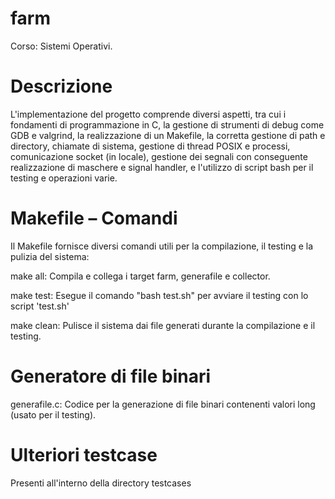 # farm

Corso: Sistemi Operativi.

# Descrizione

L'implementazione del progetto comprende diversi aspetti, tra cui i fondamenti di programmazione in C, la gestione di strumenti di debug come GDB e valgrind, la realizzazione di un Makefile, la corretta gestione di path e directory, chiamate di sistema, gestione di thread POSIX e processi, comunicazione socket (in locale), gestione dei segnali con conseguente realizzazione di maschere e signal handler, e l'utilizzo di script bash per il testing e operazioni varie.

# Makefile – Comandi

Il Makefile fornisce diversi comandi utili per la compilazione, il testing e la pulizia del sistema:

make all: Compila e collega i target farm, generafile e collector.

make test: Esegue il comando "bash test.sh" per avviare il testing con lo script 'test.sh'

make clean: Pulisce il sistema dai file generati durante la compilazione e il testing.

# Generatore di file binari

generafile.c: Codice per la generazione di file binari contenenti valori long (usato per il testing).

# Ulteriori testcase

Presenti all'interno della directory testcases





